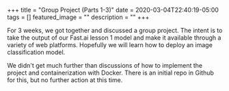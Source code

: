 +++
title =  "Group Project (Parts 1-3)"
date = 2020-03-04T22:40:19-05:00
tags = []
featured_image = ""
description = ""
+++

For 3 weeks, we got together and discussed a group project. The intent is to take the output of our Fast.ai lesson 1 model and make it available through a variety of web platforms. Hopefully we will learn how to deploy an image classification model.

<!--more-->

We didn't get much further than discussions of how to implement the project and containerization with Docker. There is an initial repo in Github for this, but no further action at this time.
